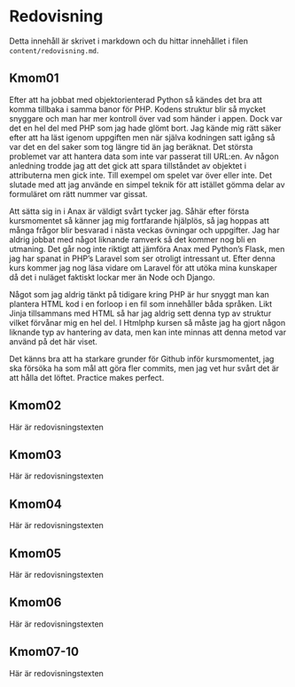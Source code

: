 ---
---
Redovisning
=========================

Detta innehåll är skrivet i markdown och du hittar innehållet i filen `content/redovisning.md`.



Kmom01
-------------------------

Efter att ha jobbat med objektorienterad Python så kändes det bra att komma tillbaka i samma banor för PHP. Kodens struktur blir så mycket snyggare och man har mer kontroll över vad som händer i appen. Dock var det en hel del med PHP som jag hade glömt bort. Jag kände mig rätt säker efter att ha läst igenom uppgiften men när själva kodningen satt igång så var det en del saker som tog längre tid än jag beräknat. Det största problemet var att hantera data som inte var passerat till URL:en. Av någon anledning trodde jag att det gick att spara tillståndet av objektet i attributerna men gick inte. Till exempel om spelet var över eller inte. Det slutade med att jag använde en simpel teknik för att istället gömma delar av formuläret om rätt nummer var gissat. 

Att sätta sig in i Anax är väldigt svårt tycker jag. Såhär efter första kursmomentet så känner jag mig fortfarande hjälplös, så jag hoppas att många frågor blir besvarad i nästa veckas övningar och uppgifter. Jag har aldrig jobbat med något liknande ramverk så det kommer nog bli en utmaning. Det går nog inte riktigt att jämföra Anax med Python’s Flask, men jag har spanat in PHP’s Laravel som ser otroligt intressant ut. Efter denna kurs kommer jag nog läsa vidare om Laravel för att utöka mina kunskaper då det i nuläget faktiskt lockar mer än Node och Django. 

Något som jag aldrig tänkt på tidigare kring PHP är hur snyggt man kan plantera HTML kod i en forloop i en fil som innehåller båda språken. Likt Jinja tillsammans med HTML så har jag aldrig sett denna typ av struktur vilket förvånar mig en hel del. I Htmlphp kursen så måste jag ha gjort någon liknande typ av hantering av data, men kan inte minnas att denna metod var använd på det här viset.  

Det känns bra att ha starkare grunder för Github inför kursmomentet, jag ska försöka ha som mål att göra fler commits, men jag vet hur svårt det är att hålla det löftet. Practice makes perfect. 



Kmom02
-------------------------

Här är redovisningstexten



Kmom03
-------------------------

Här är redovisningstexten



Kmom04
-------------------------

Här är redovisningstexten



Kmom05
-------------------------

Här är redovisningstexten



Kmom06
-------------------------

Här är redovisningstexten



Kmom07-10
-------------------------

Här är redovisningstexten
